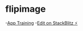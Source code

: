 # flipimage
-[App Training](https://blog.bitsrc.io/15-app-ideas-to-build-and-level-up-your-coding-skills-28612c72a3b1)
-[Edit on StackBlitz ⚡️](https://stackblitz.com/edit/flipimage)